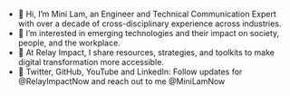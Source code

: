 - 👋 Hi, I’m Mini Lam, an Engineer and Technical Communication Expert with over a decade of cross-disciplinary experience across industries.
- 👀 I’m interested in emerging technologies and their impact on society, people, and the workplace. 
- 🌱 At Relay Impact, I share resources, strategies, and toolkits to make digital transformation more accessible.
- 💌 Twitter, GitHub, YouTube and LinkedIn: Follow updates for @RelayImpactNow and reach out to me @MiniLamNow

<!---
minilamnow/minilamnow is a ✨ special ✨ repository because its `README.md` (this file) appears on your GitHub profile.
You can click the Preview link to take a look at your changes.
--->
